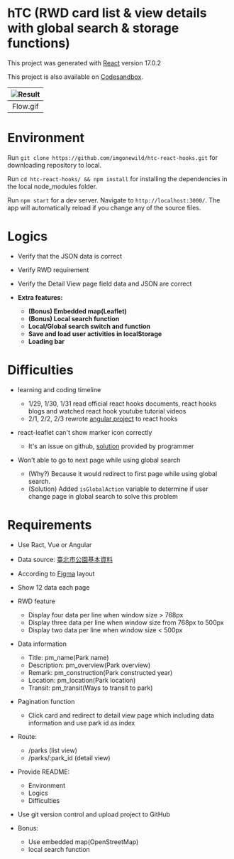 # hTC (RWD card list & view details with global search & storage functions)

This project was generated with [React](https://github.com/facebook/react/) version 17.0.2

This project is also available on [Codesandbox](https://codesandbox.io/s/htc-react-hooks-fuv8d?file=/src/index.js).

| ![Result](https://github.com/imgonewild/htc-react-hooks/blob/main/src/assets/htc-react-hooks.gif) |
|:--:| 
| Flow.gif |

# Environment

Run `git clone https://github.com/imgonewild/htc-react-hooks.git` for downloading repository to local.

Run `cd htc-react-hooks/ && npm install` for installing the dependencies in the local node_modules folder.

Run `npm start` for a dev server. Navigate to `http://localhost:3000/`. The app will automatically reload if you change any of the source files.

# Logics

- Verify that the JSON data is correct

- Verify RWD requirement

- Verify the Detail View page field data and JSON are correct

- **Extra features:**
  - **(Bonus) Embedded map(Leaflet)**
  - **(Bonus) Local search function**
  - **Local/Global search switch and function**
  - **Save and load user activities in localStorage**
  - **Loading bar**

# Difficulties
- learning and coding timeline
  - 1/29, 1/30, 1/31 read official react hooks documents, react hooks blogs and watched react hook youtube tutorial videos
  - 2/1, 2/2, 2/3 rewrote [angular project](https://github.com/imgonewild/htc) to react hooks
  
- react-leaflet can't show marker icon correctly
  - It's an issue on github, [solution](https://github.com/PaulLeCam/react-leaflet/issues/453) provided by programmer
  
- Won't able to go to next page while using global search
  - (Why?) Because it would redirect to first page while using global search.
  - (Solution) Added `isGlobalAction` variable to determine if user change page in global search to solve this problem

# Requirements

- Use Ract, Vue or Angular
- Data source: [臺北市公園基本資料](https://data.gov.tw/dataset/128366)
- According to [Figma](https://www.figma.com/file/uj8MJ9dZfIlJB2kzhkxjfK/Interview?node-id=10%3A3) layout
- Show 12 data each page
- RWD feature 
  - Display four data per line when window size > 768px
  - Display three data per line when window size from 768px to 500px
  - Display two data per line when window size < 500px

- Data information
  - Title: pm_name(Park name)
  - Description: pm_overview(Park overview)
  - Remark: pm_construction(Park constructed year)
  - Location: pm_location(Park location)
  - Transit: pm_transit(Ways to transit to park)

- Pagination function
  - Click card and redirect to detail view page which including data information and use park id as index
  
- Route:
  - /parks (list view)
  - /parks/:park_id (detail view)

- Provide README:
  - Environment
  - Logics
  - Difficulties

- Use git version control and upload project to GitHub

- Bonus:
  - Use embedded map(OpenStreetMap)
  - local search function
